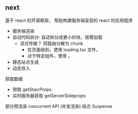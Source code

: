 

## next


基于 react 的开源框架， 帮助构建服务端呈现的 react 的应用程序 

- 服务端渲染
- 自动代码拆分: 自动拆分成更小的块，按需加载
  - 流式传输？ 将路由分解为 chunk 
    - 在页面级别，使用 loading.tsx 文件。
    - 对于特定组件，使用 <Suspense>。
- 静态站点生成
- 动态导入

获取数据
- 预取 getStaicProps
- 实时服务器获取 getServerSideprops




部分预渲染
  concurrent API (并发渲染) 结合 Suspense